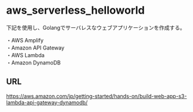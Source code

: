 # aws_serverless_helloworld
下記を使用し、Golangでサーバレスなウェブアプリケーションを作成する。  


・AWS Amplify  
・Amazon API Gateway  
・AWS Lambda  
・Amazon DynamoDB  
## URL
https://aws.amazon.com/jp/getting-started/hands-on/build-web-app-s3-lambda-api-gateway-dynamodb/
